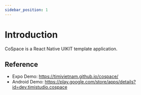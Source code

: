 ```yaml
---
sidebar_position: 1
---
```


# Introduction

CoSpace is a React Native UIKIT template application.

## Reference

- Expo Demo: https://timivietnam.github.io/cospace/
- Android Demo: https://play.google.com/store/apps/details?id=dev.timistudio.cospace